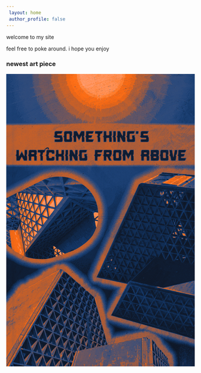 ```yaml
---
 layout: home
 author_profile: false 
---
```

welcome to my site

feel free to poke around. i hope you enjoy 

<h3> newest art piece</h3> 
<img src="assets/posters/watchingfromabove.png"> 
